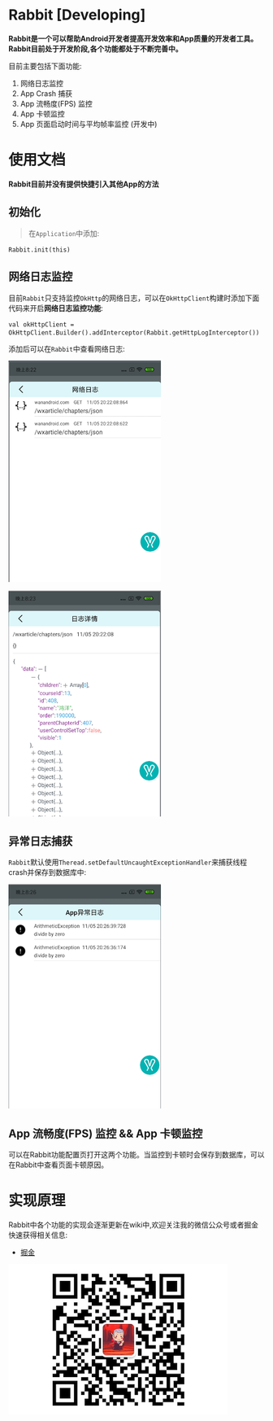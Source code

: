 # Rabbit [Developing]

**Rabbit是一个可以帮助Android开发者提高开发效率和App质量的开发者工具。Rabbit目前处于开发阶段,各个功能都处于不断完善中。**

目前主要包括下面功能:

1. 网络日志监控
2. App Crash 捕获
3. App 流畅度(FPS) 监控
4. App 卡顿监控
5. App 页面启动时间与平均帧率监控 (开发中)

# 使用文档

**Rabbit目前并没有提供快捷引入其他App的方法**

## 初始化

>在`Application`中添加:
```
Rabbit.init(this)
```

## 网络日志监控

目前`Rabbit`只支持监控`OkHttp`的网络日志，可以在`OkHttpClient`构建时添加下面代码来开启**网络日志监控功能**:

```
val okHttpClient = OkHttpClient.Builder().addInterceptor(Rabbit.getHttpLogInterceptor())
```

添加后可以在`Rabbit`中查看网络日志:

![net1](picture/rabbit_net1.png)

![net1](picture/rabbit_net2.png)

## 异常日志捕获

`Rabbit`默认使用`Theread.setDefaultUncaughtExceptionHandler`来捕获线程crash并保存到数据库中:

![net1](picture/rabbit_exception1.png)

## App 流畅度(FPS) 监控  && App 卡顿监控

可以在Rabbit功能配置页打开这两个功能。当监控到卡顿时会保存到数据库，可以在Rabbit中查看页面卡顿原因。

# 实现原理

Rabbit中各个功能的实现会逐渐更新在wiki中,欢迎关注我的微信公众号或者掘金快速获得相关信息:

- [掘金](https://juejin.im/user/57b1173f165abd0054298059)

![](picture/微信公众号.jpeg)
